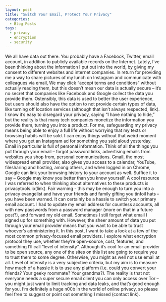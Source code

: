 ```yaml
---
layout: post
title: "Switch Your Email, Protect Your Privacy"
categories:
  - Blog Posts
tags:
  - privacy
  - encryption
  - security
---
```


We all have data out there. You probably have a Facebook, Twitter, email account, in addition to publicly available records on the Internet. Lately, I’ve been thinking about the information I put out into the world, by giving my consent to different websites and internet companies. In return for providing me a way to share pictures of my lunch on Instagram and communicate with colleagues via email, We may click “accept terms and conditions” without actually reading them, but this doesn’t mean our data is actually secure – it’s no secret that companies like Facebook and Google collect the data you provide them. Ostensibly, this data is used to better the user experience, but users should also have the option to not provide certain types of data, like turning off location services (although that isn’t always respected, link).
I know it’s easy to disregard your privacy, saying “I have nothing to hide,” but the reality is that many tech companies monetize the information you provide them, turning you into a product. For me, safeguarding my privacy means being able to enjoy a full life without worrying that my texts or browsing habits will be sold. I can enjoy things without that weird moment where you get an Instagram ad for something you said aloud yesterday.
Email in particular is full of personal information. Think of all the things you put through your email – forgot password links, advertising emails from websites you shop from, personal communications. Gmail, the most widespread email provider, also gives you access to a calendar, YouTube, filesharing and hosting, among others, and when logged in on Chrome, Google can link your browsing history to your account as well. Suffice it to say – Google may know you better than you know yourself.
A cool resource I was referred to when thinking about alternatives to these products is privacytools.io(link). Fair warning - this may be enough to turn you into a privacy evangelist and have your friends and family gifting you tinfoil hats – you have been warned.
It can certainly be a hassle to switch your primary email account. I had to update my email address for countless accounts, all with new passwords from a password manager (more on that in a future post?), and forward my old email. Sometimes I still forget what email I signed up for something with. However, the sheer amount of data you put through your email provider means that you want to be able to trust whoever’s administering it.
In this post, I want to take a look at a few of the most common privacy-focused email providers. I explore what encryption protocol they use, whether they’re open-source, cost, features, and something I’ll call “level of intensity”. Although it’s cool for an email provider to be open source, any one of the sites on this list are going to require you to trust them to some degree. Otherwise, you might as well not use email at all. Level of intensity is a very subjective criteria, but my aim is to measure how much of a hassle it is to use any platform (i.e. could you convert your friends? Your geeky roommate? Your grandma?). The reality is that not everyone needs a super secure email client you can only access over Tor – you might just want to limit tracking and data leaks, and that’s good enough for you. I’m definitely a huge n00b in the world of online privacy, so please feel free to suggest or point out something I missed (contact link).

